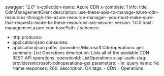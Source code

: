 swagger: "2.0"
x-collection-name: Azure CDN
x-complete: 1
info:
  title: CdnManagementClient
  description: use-these-apis-to-manage-azure-cdn-resources-through-the-azure-resource-manager--you-must-make-sure-that-requests-made-to-these-resources-are-secure-
  version: 1.0.0
host: management.azure.com
basePath: /
schemes:
- http
produces:
- application/json
consumes:
- application/json
paths:
  /providers/Microsoft.Cdn/operations:
    get:
      summary: List Operations
      description: Lists all of the available CDN REST API operations.
      operationId: ListOperations
      x-api-path-slug: providersmicrosoft-cdnoperations-get
      parameters:
      - in: query
        name: No Name
      responses:
        200:
          description: OK
      tags:
      - CDN
      - Operations